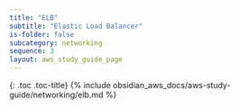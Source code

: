 ```yaml
---
title: "ELB"
subtitle: "Elastic Load Balancer"
is-folder: false
subcategory: networking
sequence: 3
layout: aws_study_guide_page
---
```


{: .toc .toc-title}
{% include obsidian_aws_docs/aws-study-guide/networking/elb.md %}
